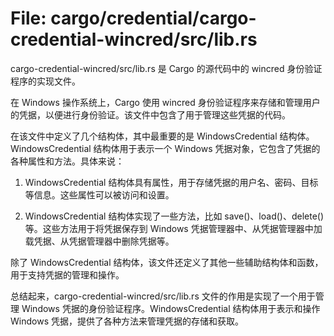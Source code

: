 # File: cargo/credential/cargo-credential-wincred/src/lib.rs

cargo-credential-wincred/src/lib.rs 是 Cargo 的源代码中的 wincred 身份验证程序的实现文件。

在 Windows 操作系统上，Cargo 使用 wincred 身份验证程序来存储和管理用户的凭据，以便进行身份验证。该文件中包含了用于管理这些凭据的代码。

在该文件中定义了几个结构体，其中最重要的是 WindowsCredential 结构体。WindowsCredential 结构体用于表示一个 Windows 凭据对象，它包含了凭据的各种属性和方法。具体来说：

1. WindowsCredential 结构体具有属性，用于存储凭据的用户名、密码、目标等信息。这些属性可以被访问和设置。

2. WindowsCredential 结构体实现了一些方法，比如 save()、load()、delete() 等。这些方法用于将凭据保存到 Windows 凭据管理器中、从凭据管理器中加载凭据、从凭据管理器中删除凭据等。

除了 WindowsCredential 结构体，该文件还定义了其他一些辅助结构体和函数，用于支持凭据的管理和操作。

总结起来，cargo-credential-wincred/src/lib.rs 文件的作用是实现了一个用于管理 Windows 凭据的身份验证程序。WindowsCredential 结构体用于表示和操作 Windows 凭据，提供了各种方法来管理凭据的存储和获取。

